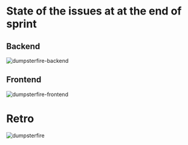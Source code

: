 # State of the issues at at the end of sprint

## Backend
![dumpsterfire-backend](/dumpsterfire-backend.png)

## Frontend
![dumpsterfire-frontend](/dumpsterfire-frontend.png)

# Retro
![dumpsterfire](/dumpsterfire.png)